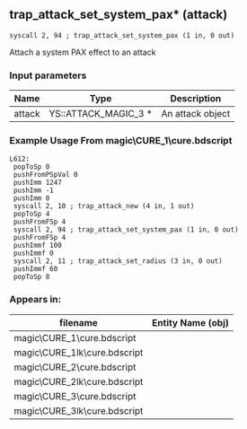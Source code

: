 ## trap_attack_set_system_pax* (attack)

`syscall 2, 94 ; trap_attack_set_system_pax (1 in, 0 out)`

Attach a system PAX effect to an attack

### Input parameters
| Name | Type | Description
|------|------|------------
| attack   | YS::ATTACK_MAGIC_3 *   | An attack object


### Example Usage From magic\CURE_1\cure.bdscript
```plaintext
L612:
 popToSp 0
 pushFromPSpVal 0
 pushImm 1247
 pushImm -1
 pushImm 0
 syscall 2, 10 ; trap_attack_new (4 in, 1 out)
 popToSp 4
 pushFromFSp 4
 syscall 2, 94 ; trap_attack_set_system_pax (1 in, 0 out)
 pushFromFSp 4
 pushImmf 100
 pushImmf 0
 syscall 2, 11 ; trap_attack_set_radius (3 in, 0 out)
 pushImmf 60
 popToSp 8
```


### Appears in:
| filename | Entity Name (obj)
|----------|-------------
| magic\CURE_1\cure.bdscript       |           
| magic\CURE_1lk\cure.bdscript       |           
| magic\CURE_2\cure.bdscript       |           
| magic\CURE_2lk\cure.bdscript       |           
| magic\CURE_3\cure.bdscript       |           
| magic\CURE_3lk\cure.bdscript       |           



